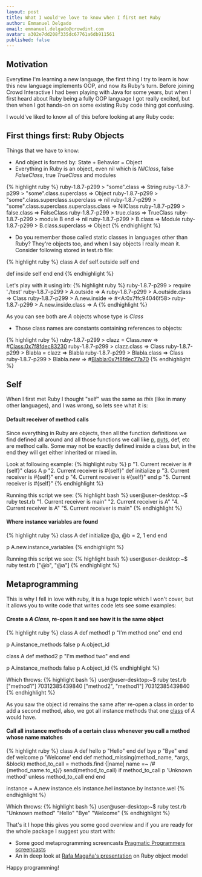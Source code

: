 ```yaml
---
layout: post
title: What I would've love to know when I first met Ruby
author: Emmanuel Delgado
email: emmanuel.delgado@crowdint.com
avatar: a302e7dd208f335dc67761a6db911561
published: false
---
```


Motivation
----------

Everytime I'm learning a new language, the first thing I try to learn is how this new language
implements OOP, and now its Ruby's turn. Before joining Crowd Interactive I had been playing with Java for some
years, but when I first heard about Ruby being a fully OOP language I got really excited, but then
when I got hands-on on some existing Ruby code thing got confusing.

I would've liked to know all of this before looking at any Ruby code:

First things first: Ruby Objects
-------------------------------
Things that we have to know:

* And object is formed by: State + Behavior = Object
* Everything in Ruby is an object, even nil which is *NilClass*, false *FalseClass*, true *TrueClass* and modules

{% highlight ruby %}
ruby-1.8.7-p299 > "some".class
 => String 
ruby-1.8.7-p299 > "some".class.superclass
 => Object 
ruby-1.8.7-p299 > "some".class.superclass.superclass
 => nil 
ruby-1.8.7-p299 > "some".class.superclass.superclass.class
 => NilClass 
ruby-1.8.7-p299 > false.class
 => FalseClass 
ruby-1.8.7-p299 > true.class
 => TrueClass 
ruby-1.8.7-p299 > module B end
 => nil 
ruby-1.8.7-p299 > B.class
 => Module 
ruby-1.8.7-p299 > B.class.superclass
 => Object 
{% endhighlight %}

* Do you remember those called static classes in languages other than Ruby? They're objects too, 
and when I say objects I really mean it. Consider following stored in test.rb file:

{% highlight ruby %}
class A
  def self.outside
    self
  end

  def inside
    self
  end 
end
{% endhighlight %}
 
Let's play with it using irb:
{% highlight ruby %}
ruby-1.8.7-p299 > require './test'
ruby-1.8.7-p299 > A.outside
 => A 
ruby-1.8.7-p299 > A.outside.class
 => Class 
ruby-1.8.7-p299 > A.new.inside
 => #<A:0x7ffc94046f58> 
ruby-1.8.7-p299 > A.new.inside.class
 => A 
{% endhighlight %}

As you can see both are *A* objects whose type is *Class*

* Those class names are constants containing references to objects:

{% highlight ruby %}
ruby-1.8.7-p299 > clazz = Class.new
 => #<Class:0x7f8fdec83230> 
ruby-1.8.7-p299 > clazz.class
 => Class 
ruby-1.8.7-p299 > Blabla = clazz
 => Blabla 
ruby-1.8.7-p299 > Blabla.class
 => Class 
ruby-1.8.7-p299 > Blabla.new
 => #<Blabla:0x7f8fdec77a70> 
{% endhighlight %}

Self
----
When I first met Ruby I thought "self" was the same as *this* (like in many other languages), and I was wrong, so lets 
see what it is:

#### Default receiver of method calls 
Since everything in Ruby are objects, then all the function definitions we find defined all around 
and all those functions we call like [p](http://ruby-doc.org/core/classes/Kernel.html#M005961), 
[puts](http://ruby-doc.org/core/classes/Kernel.html#M005954), def, etc are method calls. Some may 
not be exactly defined inside a class but, in the end they will get either inherited or mixed in.

Look at following example:
{% highlight ruby %}
p "1. Current receiver is #{self}"
class A
  p "2. Current receiver is #{self}"
  def initialize
    p "3. Current receiver is #{self}"
  end 
  p "4. Current receiver is #{self}"
end
p "5. Current receiver is #{self}"
{% endhighlight %}

Running this script we see:
{% highlight bash %}
user@user-desktop:~$ ruby test.rb 
"1. Current receiver is main"
"2. Current receiver is A"
"4. Current receiver is A"
"5. Current receiver is main"
{% endhighlight %}

#### Where instance variables are found
{% highlight ruby %}
class A
  def initialize
    @a, @b = 2, 1
  end
end

p A.new.instance_variables
{% endhighlight %}

Running this script we see:
{% highlight bash %}
user@user-desktop:~$ ruby test.rb 
["@b", "@a"]
{% endhighlight %}

Metaprogramming
------------------------------
This is why I fell in love with ruby, it is a huge topic which I won't cover, but it allows you
to write code that writes code lets see some examples:

#### Create a *A Class*, re-open it and see how it is the same object
{% highlight ruby %}
class A
  def method1
    p "I'm method one"
  end
end

p A.instance_methods false
p A.object_id

class A
  def method2
    p "I'm method two"
  end
end

p A.instance_methods false
p A.object_id
{% endhighlight %}

Which throws:
{% highlight bash %}
user@user-desktop:~$ ruby test.rb 
["method1"]
70312385439840
["method2", "method1"]
70312385439840
{% endhighlight %}

As you saw the object id remains the same after re-open a class in order to add a second method, also, 
we got all instance methods that one [class](http://ruby-doc.org/core/classes/Object.html#M000350) 
of *A* would have.

#### Call all instance methods of a certain class whenever you call a method whose name matches
{% highlight ruby %}
class A
  def hello
    p "Hello"
  end 
  def bye 
    p "Bye"
  end 
  def welcome
    p 'Welcome'
  end 
  def method_missing(method_name, *args, &block)
    method_to_call = methods.find {|name| name =~ /#{method_name.to_s}/}
    send(method_to_call) if method_to_call
    p 'Unknown method' unless method_to_call
  end 
end

instance = A.new
instance.els
instance.hel
instance.by
instance.wel
{% endhighlight %}

Which throws:
{% highlight bash %}
user@user-desktop:~$ ruby test.rb 
"Unknown method"
"Hello"
"Bye"
"Welcome"
{% endhighlight %}

That's it I hope this gives you some good overview and if you are ready for the whole package I 
suggest you start with:

* Some good metaprogramming screencasts [Pragmatic Programmers screencasts](http://pragprog.com/screencasts/v-dtrubyom/the-ruby-object-model-and-metaprogramming)
* An in deep look at [Rafa Magaña's presentation](http://raflabs.com/blogs/silence-is-foo/2009/12/13/the-ruby-object-model/) on Ruby object model 

Happy programming!
